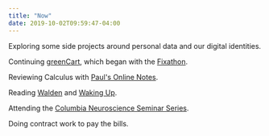 ```yaml
---
title: "Now"
date: 2019-10-02T09:59:47-04:00
---
```


Exploring some side projects around personal data and our digital identities. 

Continuing [greenCart](https://greencart.app), which began with the [Fixathon](https://fixathon.io/). 

Reviewing Calculus with [Paul's Online Notes](http://tutorial.math.lamar.edu/). 

Reading [Walden](https://www.goodreads.com/book/show/16902.Walden) and [Waking Up](https://www.goodreads.com/book/show/18774981-waking-up).

Attending the [Columbia Neuroscience Seminar Series](https://zuckermaninstitute.columbia.edu/columbia-neuroscience-seminar-series). 
 
Doing contract work to pay the bills.
